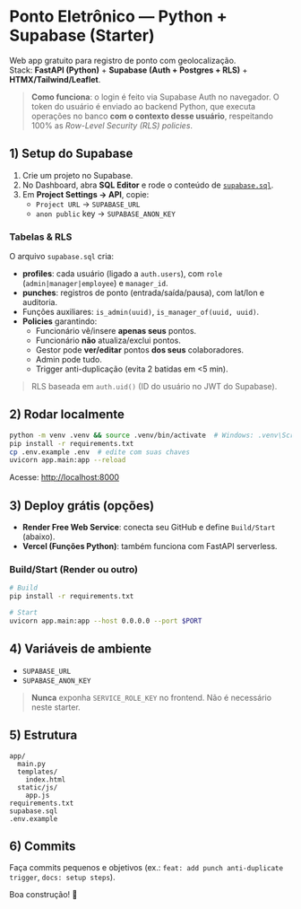 # Ponto Eletrônico — Python + Supabase (Starter)

Web app gratuito para registro de ponto com geolocalização.  
Stack: **FastAPI (Python)** + **Supabase (Auth + Postgres + RLS)** + **HTMX/Tailwind/Leaflet**.

> **Como funciona**: o login é feito via Supabase Auth no navegador. O token do usuário é enviado ao backend Python, que executa operações no banco **com o contexto desse usuário**, respeitando 100% as *Row-Level Security (RLS) policies*.

## 1) Setup do Supabase

1. Crie um projeto no Supabase.
2. No Dashboard, abra **SQL Editor** e rode o conteúdo de [`supabase.sql`](./supabase.sql).
3. Em **Project Settings → API**, copie:
   - `Project URL` → `SUPABASE_URL`
   - `anon public` key → `SUPABASE_ANON_KEY`

### Tabelas & RLS
O arquivo `supabase.sql` cria:
- **profiles**: cada usuário (ligado a `auth.users`), com `role` (`admin|manager|employee`) e `manager_id`.
- **punches**: registros de ponto (entrada/saída/pausa), com lat/lon e auditoria.
- Funções auxiliares: `is_admin(uuid)`, `is_manager_of(uuid, uuid)`.
- **Policies** garantindo:
  - Funcionário vê/insere **apenas seus** pontos.
  - Funcionário **não** atualiza/exclui pontos.
  - Gestor pode **ver/editar** pontos **dos seus** colaboradores.
  - Admin pode tudo.
  - Trigger anti-duplicação (evita 2 batidas em <5 min).

> RLS baseada em `auth.uid()` (ID do usuário no JWT do Supabase).

## 2) Rodar localmente

```bash
python -m venv .venv && source .venv/bin/activate  # Windows: .venv\Scripts\activate
pip install -r requirements.txt
cp .env.example .env  # edite com suas chaves
uvicorn app.main:app --reload
```
Acesse: <http://localhost:8000>

## 3) Deploy grátis (opções)

- **Render Free Web Service**: conecta seu GitHub e define `Build/Start` (abaixo).
- **Vercel (Funções Python)**: também funciona com FastAPI serverless.

### Build/Start (Render ou outro)
```bash
# Build
pip install -r requirements.txt

# Start
uvicorn app.main:app --host 0.0.0.0 --port $PORT
```

## 4) Variáveis de ambiente
- `SUPABASE_URL`
- `SUPABASE_ANON_KEY`

> **Nunca** exponha `SERVICE_ROLE_KEY` no frontend. Não é necessário neste starter.

## 5) Estrutura
```
app/
  main.py
  templates/
    index.html
  static/js/
    app.js
requirements.txt
supabase.sql
.env.example
```

## 6) Commits
Faça commits pequenos e objetivos (ex.: `feat: add punch anti-duplicate trigger`, `docs: setup steps`).

Boa construção! 🚀
